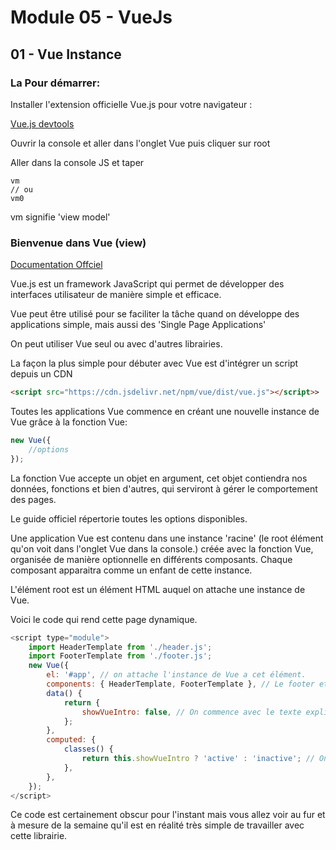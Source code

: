# Module 05 - VueJs

## 01 - Vue Instance

### La Pour démarrer:

Installer l'extension officielle Vue.js pour votre navigateur :

[Vue.js devtools](https://chrome.google.com/webstore/detail/vuejs-devtools/nhdogjmejiglipccpnnnanhbledajbpd)

Ouvrir la console et aller dans l'onglet Vue puis cliquer sur root

Aller dans la console JS et taper

````console
vm
// ou
vm0
````

vm signifie 'view model'

### Bienvenue dans Vue (view)

[Documentation Offciel](https://vuejs.org/)

Vue.js est un framework JavaScript qui permet de développer des interfaces utilisateur de manière simple et efficace.

Vue peut être utilisé pour se faciliter la tâche quand on développe des applications simple, mais aussi des 'Single Page Applications'

On peut utiliser Vue seul ou avec d'autres librairies.

La façon la plus simple pour débuter avec Vue est d'intégrer un script depuis un CDN

````html
<script src="https://cdn.jsdelivr.net/npm/vue/dist/vue.js"></script>>
````

Toutes les applications Vue commence en créant une nouvelle instance de Vue grâce à la fonction Vue:

````js
new Vue({
    //options
});
````

La fonction Vue accepte un objet en argument, cet objet contiendra nos données, fonctions et bien d'autres, qui serviront à gérer le comportement des pages.

Le guide officiel répertorie toutes les options disponibles.

Une application Vue est contenu dans une instance 'racine' (le root élément qu'on voit dans l'onglet Vue dans la console.) créée avec la fonction Vue, organisée de manière optionnelle en différents composants. Chaque composant apparaitra comme un enfant de cette instance.

L'élément root est un élément HTML auquel on attache une instance de Vue.

Voici le code qui rend cette page dynamique.

````js
<script type="module">
    import HeaderTemplate from './header.js';
    import FooterTemplate from './footer.js';
    new Vue({ 
        el: '#app', // on attache l'instance de Vue a cet élément. 
        components: { HeaderTemplate, FooterTemplate }, // Le footer et le header sous form de composants 
        data() { 
            return { 
                showVueIntro: false, // On commence avec le texte explicatif caché
            }; 
        }, 
        computed: { 
            classes() { 
                return this.showVueIntro ? 'active' : 'inactive'; // On applique une classe CSS dynamiquement.
            }, 
        }, 
    });
</script>
````

Ce code est certainement obscur pour l'instant mais vous allez voir au fur et à mesure de la semaine qu'il est en réalité très simple de travailler avec cette librairie.
